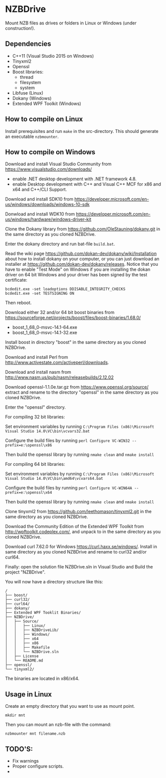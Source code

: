 ﻿# NZBDrive
Mount NZB files as drives or folders in Linux or Windows (under construction!).

## Dependencies
* C++11 (Visual Studio 2015 on Windows)
* Tinyxml2
* Openssl
* Boost libraries:
  * thread
  * filesystem
  * system
* Libfuse (Linux)
* Dokany (Windows)
* Extended WPF Toolkit (Windows)

## How to compile on Linux
Install prerequisites and run `make` in the src-directory. This should generate an executable `nzbmounter`.

## How to compile on Windows

Download and install Visual Studio Community from <https://www.visualstudio.com/downloads/>
* enable .NET desktop development with .NET framework 4.8.
* enable Desktop development with C++ and Visual C++ MCF for x86 and x64 and C++/CLI Support.

Download and install SDK10 from <https://developer.microsoft.com/en-us/windows/downloads/windows-10-sdk>

Donwload and install WDK10 from <https://developer.microsoft.com/en-us/windows/hardware/windows-driver-kit>

Clone the Dokany library from <https://github.com/OleStauning/dokany.git> in the same directory as you cloned NZBDrive.

Enter the dokany directory and run bat-file `build.bat`. 

Read the wiki page <https://github.com/dokan-dev/dokany/wiki/Installation> about how to install dokany on your computer, or you 
can just download an installer at <https://github.com/dokan-dev/dokany/releases>. Notice that you have to enable "Test Mode" 
on Windows if you are installing the dokan driver on 64 bit Windows and your driver has been signed by the test certificate:
```
bcdedit.exe -set loadoptions DDISABLE_INTEGRITY_CHECKS
bcdedit.exe -set TESTSIGNING ON
```
Then reboot.

Download either 32 and/or 64 bit boost binaries from <https://sourceforge.net/projects/boost/files/boost-binaries/1.68.0/>

* boost_1_68_0-msvc-14.1-64.exe
* boost_1_68_0-msvc-14.1-32.exe

Install boost in directory "boost" in the same directory as you cloned NZBDrive.

Download and install Perl from <http://www.activestate.com/activeperl/downloads>.

Download and install nasm from <http://www.nasm.us/pub/nasm/releasebuilds/2.12.02>

Download openssl-1.1.0e.tar.gz from <https://www.openssl.org/source/> extract and rename to the directory "openssl" in the same directory as you cloned NZBDrive.

Enter the "openssl" directory.

For compiling 32 bit libraries:

Set environment variables by running `C:\Program Files (x86)\Microsoft Visual Studio 14.0\VC\bin\vcvars32.bat`

Configure the build files by running `perl Configure VC-WIN32 --prefix=e:\openssl\x86`

Then build the openssl library by running `nmake clean` and `nmake install`

For compiling 64 bit libraries:

Set environment variables by running `C:\Program Files (x86)\Microsoft Visual Studio 14.0\VC\bin\amd64\vcvars64.bat`

Configure the build files by running `perl Configure VC-WIN64A --prefix=e:\openssl\x64`

Then build the openssl library by running `nmake clean` and `nmake install`

Clone tinyxml2 from <https://github.com/leethomason/tinyxml2.git> in the same directory as you cloned NZBDrive.

Download the Community Edition of the Extended WPF Toolkit from <http://wpftoolkit.codeplex.com/>, and unpack to in the same directory as you cloned NZBDrive.

Download curl 7.62.0 for Windows https://curl.haxx.se/windows/. Install in same directory as you cloned NZBDrive and rename to curl32 and/or curl64.

Finally: open the solution file NZBDrive.sln in Visual Studio and Build the project "NZBDrive".

You will now have a directory structure like this:
```
/
├── boost/
├── curl32/
├── curl64/
├── dokany/
├── Extended WPF Tooklit Binaries/
├── NZBDrive/
│   ├── Source/
│   │   ├── Linux/
│   │   ├── NZBDriveLib/
│   │   ├── Windows/
│   │   ├── x64
│   │   ├── x86
│   │   ├── Makefile
│   │   └── NZBDrive.sln
│   ├── License
│   └── README.md
├── openssl/
└── tinyxml2/
```
The binaries are located in x86/x64.

## Usage in Linux
Create an empty directory that you want to use as mount point.

`mkdir mnt`

Then you can mount an nzb-file with the command:

`nzbmounter mnt filename.nzb`

## TODO'S:
* Fix warnings
* Proper configure scripts.
* 





